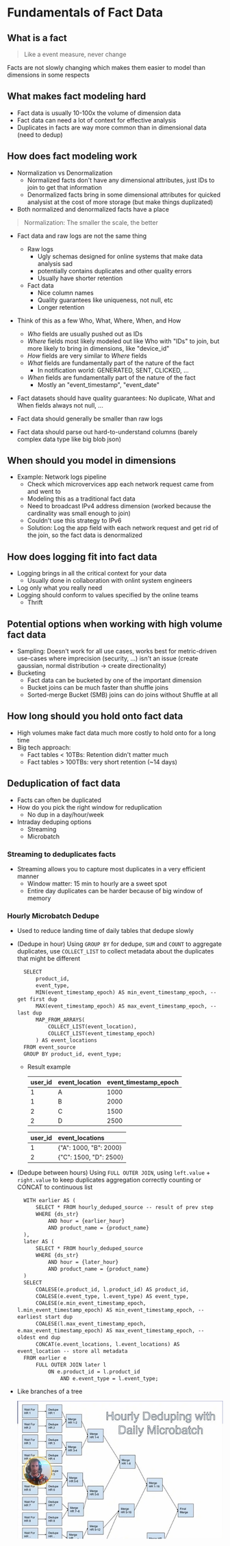# Fundamentals of Fact Data

## What is a fact

> Like a event measure, never change

Facts are not slowly changing which makes them easier to model than dimensions in some respects

## What makes fact modeling hard

- Fact data is usually 10-100x the volume of dimension data
- Fact data can need a lot of context for effective analysis
- Duplicates in facts are way more common than in dimensional data (need to dedup)

## How does fact modeling work

- Normalization vs Denormalization
    - Normalized facts don't have any dimensional attributes, just IDs to join to get that information
    - Denormalized facts bring in some dimensional attributes for quicked analysist at the cost of more storage (but make things duplizated)
- Both normalized and denormalized facts have a place

> Normalization: The smaller the scale, the better

- Fact data and raw logs are not the same thing
    - Raw logs
        - Ugly schemas designed for online systems that make data analysis sad
        - potentially contains duplicates and other quality errors
        - Usually have shorter retention
    - Fact data
        - Nice column names
        - Quality guarantees like uniqueness, not null, etc
        - Longer retention

- Think of this as a few Who, What, Where, When, and How
    - _Who_ fields are usually pushed out as IDs
    - _Where_ fields most likely modeled out like Who with "IDs" to join, but more likely to bring in dimensions, like "device_id"
    - _How_ fields are very similar to _Where_ fields
    - _What_ fields are fundamentally part of the nature of the fact
        - In notification world: GENERATED, SENT, CLICKED, ...
    - _When_ fields are fundamentally part of the nature of the fact
        - Mostly an "event_timestamp", "event_date"

- Fact datasets should have quality guarantees: No duplicate, What and When fields always not null, ...
- Fact data should generally be smaller than raw logs
- Fact data should parse out hard-to-understand columns (barely complex data type like big blob json)

## When should you model in dimensions

- Example: Network logs pipeline
    - Check which microvervices app each network request came from and went to
    - Modeling this as a traditional fact data
    - Need to broadcast IPv4 address dimension (worked because the cardinality was small enough to join)
    - Couldn't use this strategy to IPv6
    - Solution: Log the app field with each network request and get rid of the join, so the fact data is denormalized

## How does logging fit into fact data

- Logging brings in all the critical context for your data
    - Usually done in collaboration with onlint system engineers
- Log only what you really need
- Logging should conform to values specified by the online teams
    - Thrift

## Potential options when working with high volume fact data

- Sampling: Doesn't work for all use cases, works best for metric-driven use-cases where imprecision (security, ...) isn't an issue (create gaussian, normal distribution -> create directionality)
- Bucketing
    - Fact data can be bucketed by one of the important dimension
    - Bucket joins can be much faster than shuffle joins
    - Sorted-merge Bucket (SMB) joins can do joins without Shuffle at all

## How long should you hold onto fact data

- High volumes make fact data much more costly to hold onto for a long time
- Big tech approach:
    - Fact tables < 10TBs: Retention didn't matter much
    - Fact tables > 100TBs: very short retention (~14 days)

## Deduplication of fact data

- Facts can often be duplicated
- How do you pick the right window for reduplication
    - No dup in a day/hour/week
- Intraday deduping options
    - Streaming
    - Microbatch

### Streaming to deduplicates facts

- Streaming allows you to capture most duplicates in a very efficient manner
    - Window matter: 15 min to hourly are a sweet spot
    - Entire day duplicates can be harder because of big window of memory

### Hourly Microbatch Dedupe
- Used to reduce landing time of daily tables that dedupe slowly
- (Dedupe in hour) Using `GROUP BY` for dedupe, `SUM` and `COUNT` to aggregate duplicates, use `COLLECT_LIST` to collect metadata about the duplicates that might be different

        SELECT
            product_id, 
            event_type,
            MIN(event_timestamp_epoch) AS min_event_timestamp_epoch, --get first dup
            MAX(event_timestamp_epoch) AS max_event_timestamp_epoch, --last dup
            MAP_FROM_ARRAYS(
                COLLECT_LIST(event_location), 
                COLLECT_LIST(event_timestamp_epoch)
            ) AS event_locations
        FROM event_source
        GROUP BY product_id, event_type; 

    - Result example

        | user_id | event_location | event_timestamp_epoch |
        |---------|----------------|-----------------------|
        | 1       | A              | 1000                  |
        | 1       | B              | 2000                  |
        | 2       | C              | 1500                  |
        | 2       | D              | 2500                  |


        | user_id | event_locations                     |
        |---------|-------------------------------------|
        | 1       | {"A": 1000, "B": 2000}              |
        | 2       | {"C": 1500, "D": 2500}              |


- (Dedupe between hours) Using `FULL OUTER JOIN`, using `left.value` + `right.value` to keep duplicates aggregation correctly counting or CONCAT to continuous list

        WITH earlier AS (
            SELECT * FROM hourly_deduped_source -- result of prev step
            WHERE {ds_str}
                AND hour = {earlier_hour}
                AND product_name = {product_name}
        ),
        later AS (
            SELECT * FROM hourly_deduped_source
            WHERE {ds_str}
                AND hour = {later_hour}
                AND product_name = {product_name}
        )
        SELECT
            COALESE(e.product_id, l.product_id) AS product_id, 
            COALESE(e.event_type, l.event_type) AS event_type,
            COALESE(e.min_event_timestamp_epoch, l.min_event_timestamp_epoch) AS min_event_timestamp_epoch, -- earliest start dup
            COALESE(l.max_event_timestamp_epoch, e.max_event_timestamp_epoch) AS max_event_timestamp_epoch, -- oldest end dup
            CONCAT(e.event_locations, l.event_locations) AS event_location -- store all metadata
        FROM earlier e
            FULL OUTER JOIN later l
                ON e.product_id = l.product_id
                    AND e.event_type = l.event_type;

- Like branches of a tree

    ![branch_dedup](daily_microbatch.png)

